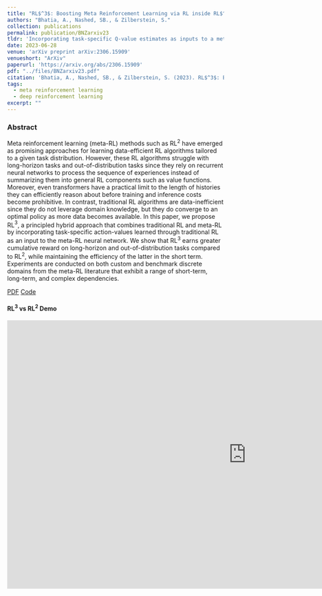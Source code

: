 ```yaml
---
title: "RL$^3$: Boosting Meta Reinforcement Learning via RL inside RL$^2$"
authors: "Bhatia, A., Nashed, SB., & Zilberstein, S."
collection: publications
permalink: publication/BNZarxiv23
tldr: 'Incorporating task-specific Q-value estimates as inputs to a meta-RL policy can lead to improved generalization and better performance on long horizon tasks.'
date: 2023-06-28
venue: 'arXiv preprint arXiv:2306.15909'
venueshort: "ArXiv"
paperurl: 'https://arxiv.org/abs/2306.15909'
pdf: "../files/BNZarxiv23.pdf"
citation: 'Bhatia, A., Nashed, SB., & Zilberstein, S. (2023). RL$^3$: Boosting Meta Reinforcement Learning via RL inside RL$^2$. In <i>arXiv preprint arXiv:2306.15909</i>.'
tags:
  - meta reinforcement learning
  - deep reinforcement learning
excerpt: ""
---
```



### Abstract
Meta reinforcement learning (meta-RL) methods such as RL$^2$ have emerged as promising approaches for learning data-efficient RL algorithms tailored to a given task distribution. However, these RL algorithms struggle with long-horizon tasks and out-of-distribution tasks since they rely on recurrent neural networks to process the sequence of experiences instead of summarizing them into general RL components such as value functions. Moreover, even transformers have a practical limit to the length of histories they can efficiently reason about before training and inference costs become prohibitive. In contrast, traditional RL algorithms are data-inefficient since they do not leverage domain knowledge, but they do converge to an optimal policy as more data becomes available. In this paper, we propose RL$^3$, a principled hybrid approach that combines traditional RL and meta-RL by incorporating task-specific action-values learned through traditional RL as an input to the meta-RL neural network. We show that RL$^3$ earns greater cumulative reward on long-horizon and out-of-distribution tasks compared to RL$^2$, while maintaining the efficiency of the latter in the short term. Experiments are conducted on both custom and benchmark discrete domains from the meta-RL literature that exhibit a range of short-term, long-term, and complex dependencies.

[PDF](../files/BNZarxiv23.pdf)
[Code](https://github.com/bhatiaabhinav/RL3.jl)


#### RL$^3$ vs RL$^2$ Demo

<iframe width="1109" height="624" src="https://www.youtube.com/embed/sTQ9vFC53-k" title="RL² vs RL³ Demo | RL³: Boosting Meta-RL via RL inside RL²" frameborder="0" allow="accelerometer; autoplay; clipboard-write; encrypted-media; gyroscope; picture-in-picture; web-share" allowfullscreen></iframe>